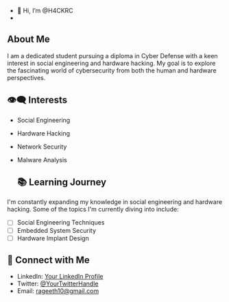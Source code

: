 - 👋 Hi, I’m @H4CKRC
- 
## About Me

I am a dedicated student pursuing a diploma in Cyber Defense with a keen interest in social engineering and hardware hacking. My goal is to explore the fascinating world of cybersecurity from both the human and hardware perspectives.

## 👁️‍🗨️ Interests

- Social Engineering
- Hardware Hacking
- Network Security
- Malware Analysis

  ## 📚 Learning Journey

I'm constantly expanding my knowledge in social engineering and hardware hacking. Some of the topics I'm currently diving into include:

- [ ] Social Engineering Techniques
- [ ] Embedded System Security
- [ ] Hardware Implant Design

## 💬 Connect with Me

- LinkedIn: [Your LinkedIn Profile](https://www.linkedin.com/in/rageeth-chandran-p-483571278)
- Twitter: [@YourTwitterHandle](https://twitter.com/Rageeth12?t=6NUgbfg-J5EyDpkaFaIziw&s=09)
- Email: rageeth10@gmail.com
